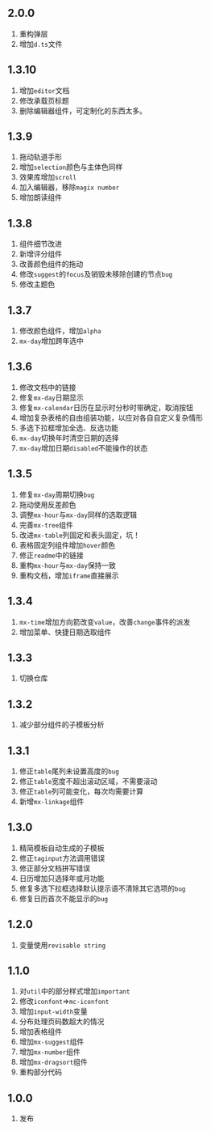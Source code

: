 ## 2.0.0
1. 重构弹层
2. 增加`d.ts`文件

## 1.3.10
1. 增加`editor`文档
2. 修改承载页标题
3. 删除编辑器组件，可定制化的东西太多。

## 1.3.9
1. 拖动轨道手形
2. 增加`selection`颜色与主体色同样
3. 效果库增加`scroll`
4. 加入编辑器，移除`magix number`
5. 增加朗读组件

## 1.3.8
1. 组件细节改进
2. 新增评分组件
3. 改善颜色组件的拖动
4. 修改`suggest`的`focus`及销毁未移除创建的节点`bug`
5. 修改主题色

## 1.3.7
1. 修改颜色组件，增加`alpha`
2. `mx-day`增加跨年选中

## 1.3.6
1. 修改文档中的链接
2. 修复`mx-day`日期显示
3. 修复`mx-calendar`日历在显示时分秒时带确定，取消按钮
4. 增加复杂表格的自由组装功能，以应对各自自定义复杂情形
5. 多选下拉框增加全选、反选功能
6. `mx-day`切换年时清空日期的选择
7. `mx-day`增加日期`disabled`不能操作的状态

## 1.3.5
1. 修复`mx-day`周期切换`bug`
2. 拖动使用反差颜色
3. 调整`mx-hour`与`mx-day`同样的选取逻辑
4. 完善`mx-tree`组件
5. 改进`mx-table`列固定和表头固定，坑！
6. 表格固定列组件增加`hover`颜色
7. 修正`readme`中的链接
8. 重构`mx-hour`与`mx-day`保持一致
9. 重构文档，增加`iframe`直接展示

## 1.3.4
1. `mx-time`增加方向箭改变`value`，改善`change`事件的派发
2. 增加菜单、快捷日期选取组件

## 1.3.3
1. 切换仓库

## 1.3.2
1. 减少部分组件的子模板分析

## 1.3.1
1. 修正`table`尾列未设置高度的`bug`
2. 修正`table`宽度不超出滚动区域，不需要滚动
3. 修正`table`列可能变化，每次均需要计算
4. 新增`mx-linkage`组件

## 1.3.0
1. 精简模板自动生成的子模板
2. 修正`taginput`方法调用错误
3. 修正部分文档拼写错误
4. 日历增加只选择年或月功能
5. 修复多选下拉框选择默认提示语不清除其它选项的`bug`
6. 修复日历首次不能显示的`bug`

## 1.2.0
1. 变量使用`revisable string`

## 1.1.0
1. 对`util`中的部分样式增加`important`
2. 修改`iconfont`=>`mc-iconfont`
3. 增加`input-width`变量
4. 分布处理页码数超大的情况
5. 增加表格组件
6. 增加`mx-suggest`组件
7. 增加`mx-number`组件
8. 增加`mx-dragsort`组件
9. 重构部分代码

## 1.0.0
1. 发布